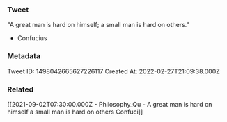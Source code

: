 ### Tweet
"A great man is hard on himself; a small man is hard on others."

- Confucius

### Metadata
Tweet ID: 1498042665627226117
Created At: 2022-02-27T21:09:38.000Z

### Related
[[2021-09-02T07:30:00.000Z - Philosophy_Qu - A great man is hard on himself a small man is hard on others  Confuci]]

